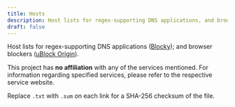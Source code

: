 ```yaml
---
title: Hosts
description: Host lists for regex-supporting DNS applications, and browser blockers.
draft: false
---
```


Host lists for regex-supporting DNS applications ([Blocky](https://0xerr0r.github.io/blocky/latest/)); and browser blockers ([uBlock Origin](https://github.com/gorhill/uBlock/)).

This project has **no affiliation** with any of the services mentioned. For information regarding specified services, please refer to the respective service website.

Replace `.txt` with `.sum` on each link for a SHA-256 checksum of the file.